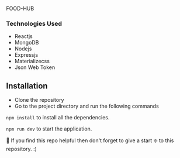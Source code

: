 FOOD-HUB



### Technologies Used

- Reactjs
- MongoDB
- Nodejs
- Expressjs
- Materializecss
- Json Web Token

## Installation

- Clone the repository
- Go to the project directory and run the following commands

`npm install` to install all the dependencies.

`npm run dev` to start the application.

🙏 If you find this repo helpful then don't forget to give a start ❇️ to this repository. :)
